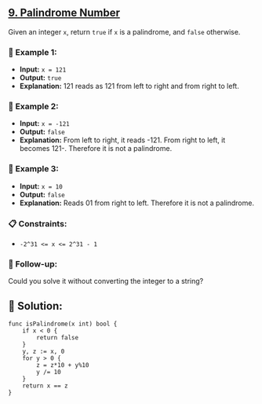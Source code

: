 ## [9. Palindrome Number](https://leetcode.com/problems/palindrome-number/)

Given an integer `x`, return `true` if `x` is a palindrome, and `false` otherwise.

### 🌟 Example 1:

- **Input:** `x = 121`
- **Output:** `true`
- **Explanation:** 121 reads as 121 from left to right and from right to left.

### 🌟 Example 2:

- **Input:** `x = -121`
- **Output:** `false`
- **Explanation:** From left to right, it reads -121. From right to left, it becomes 121-. Therefore it is not a palindrome.

### 🌟 Example 3:

- **Input:** `x = 10`
- **Output:** `false`
- **Explanation:** Reads 01 from right to left. Therefore it is not a palindrome.

### 📋 Constraints:

- `-2^31 <= x <= 2^31 - 1`

### 🚀 Follow-up:

Could you solve it without converting the integer to a string?

## 🎉 Solution:

```golang
func isPalindrome(x int) bool {
    if x < 0 {
        return false
    }
    y, z := x, 0
    for y > 0 {
        z = z*10 + y%10
        y /= 10
    }
    return x == z
}
```
